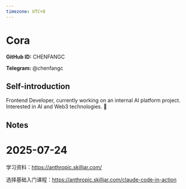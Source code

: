 ```yaml
---
timezone: UTC+8
---
```


# Cora

**GitHub ID:** CHENFANGC

**Telegram:** @chenfangc

## Self-introduction

Frontend Developer, currently working on an internal AI platform project. Interested in AI and Web3 technologies. 🚀

## Notes

<!-- Content_START -->

# 2025-07-24

学习资料：https://anthropic.skilljar.com/

选择基础入门课程：https://anthropic.skilljar.com/claude-code-in-action

<!-- Content_END -->
